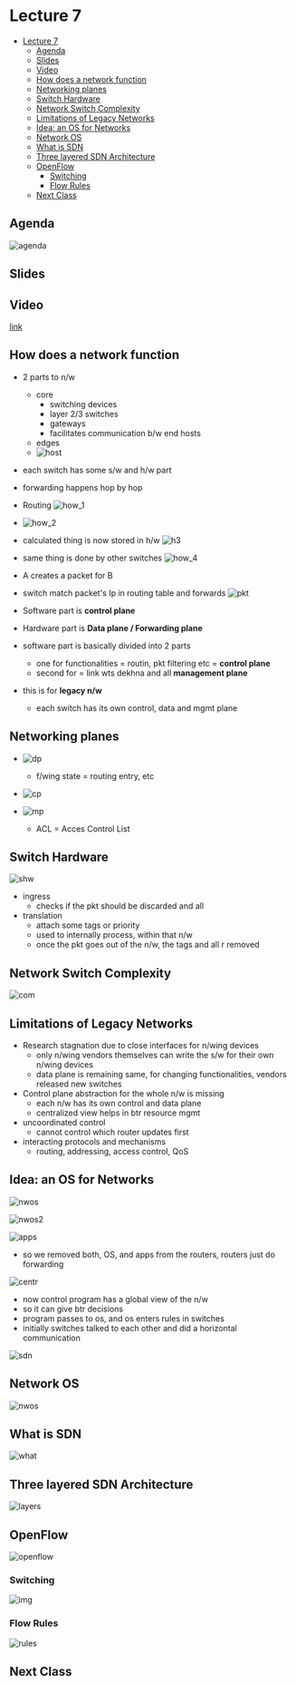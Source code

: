 # Lecture 7

- [Lecture 7](#lecture-7)
  - [Agenda](#agenda)
  - [Slides](#slides)
  - [Video](#video)
  - [How does a network function](#how-does-a-network-function)
  - [Networking planes](#networking-planes)
  - [Switch Hardware](#switch-hardware)
  - [Network Switch Complexity](#network-switch-complexity)
  - [Limitations of Legacy Networks](#limitations-of-legacy-networks)
  - [Idea: an OS for Networks](#idea-an-os-for-networks)
  - [Network OS](#network-os)
  - [What is SDN](#what-is-sdn)
  - [Three layered SDN Architecture](#three-layered-sdn-architecture)
  - [OpenFlow](#openflow)
    - [Switching](#switching)
    - [Flow Rules](#flow-rules)
  - [Next Class](#next-class)

## Agenda

![agenda](agenda.png)

## Slides

## Video

[link](https://web.microsoftstream.com/video/efb8eb5f-ff0f-4208-8892-3726408ce192)

## How does a network function

- 2 parts to n/w
  - core
    - switching devices
    - layer 2/3 switches
    - gateways
    - facilitates communication b/w end hosts
  - edges
  - ![host](hosts.png)

- each switch has some s/w and h/w part
- forwarding happens hop by hop

- Routing ![how_1](how_1.png)
- ![how_2](how_2.png)
- calculated thing is now stored in h/w ![h3](how_3.png)
- same thing is done by other switches ![how_4](how_4.png)
- A creates a packet for B
- switch match packet's Ip in routing table and forwards ![pkt](pkt.png)

- Software part is **control plane**
- Hardware part is **Data plane / Forwarding plane**
- software part is basically divided into 2 parts
  - one for functionalities =  routin, pkt filtering etc = **control plane**
  - second for = link wts dekhna and all **management plane**

- this is for **legacy n/w**
  - each switch has its own control, data and mgmt plane

## Networking planes

- ![dp](dp.png)
  - f/wing state = routing entry, etc

- ![cp](cp.png)

- ![mp](mp.png)
  - ACL = Acces Control List

## Switch Hardware

![shw](shw.png)

- ingress
  - checks if the pkt  should be discarded and all
- translation
  - attach some tags or priority
  - used to internally process, within that n/w
  - once the pkt goes out of the n/w, the tags and all r removed

## Network Switch Complexity

![com](comp.png)

## Limitations of Legacy Networks

- Research stagnation due to close interfaces for n/wing devices
  - only n/wing vendors themselves can write the s/w for their own n/wing devices
  - data plane is remaining same, for changing functionalities, vendors released new switches
- Control plane abstraction for the whole n/w is missing
  - each n/w has its own control and data plane
  - centralized view helps in btr resource mgmt
- uncoordinated control
  - cannot control which router updates first
- interacting protocols and mechanisms
  - routing, addressing, access control, QoS

## Idea: an OS for Networks

![nwos](nwos.png)

![nwos2](nwos2.png)

![apps](nwos3.png)

- so we removed both, OS, and apps from the routers, routers just do forwarding

![centr](centr.png)

- now control program has a global view of the n/w
- so it can give btr decisions
- program passes to os, and os enters rules in switches
- initially switches talked to each other and did a horizontal communication

![sdn](sdn.png)

## Network OS

![nwos](nwos_.png)

## What is SDN

![what](whatissdn.png)

## Three layered SDN Architecture

![layers](3layers.png)

## OpenFlow

![openflow](openflow.png)

### Switching

![img](switching.png)

### Flow Rules

![rules](flowrules.png)

## Next Class
